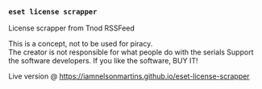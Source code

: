 ### `eset license scrapper`

License scrapper from Tnod RSSFeed

This is a concept, not to be used for piracy.\
The creator is not responsible for what people do with the serials
Support the software developers. If you like the software, BUY IT!

Live version @ https://iamnelsonmartins.github.io/eset-license-scrapper
